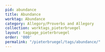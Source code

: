```yaml
---
pid: abundance
title: Abundance
worktag: Abundance
category: Allegory/Proverbs and Allegory
collection: worktags_pieterbruegel
layout: tagpage_pieterbruegel
order: '000'
permalink: "/pieterbruegel/tags/abundance/"
---
```

